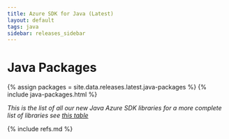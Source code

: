 ```yaml
---
title: Azure SDK for Java (Latest)
layout: default
tags: java
sidebar: releases_sidebar
---
```


# Java Packages

{% assign packages = site.data.releases.latest.java-packages %}
{% include java-packages.html %}

*This is the list of all our new Java Azure SDK libraries for a more complete list of libraries see [this table](all/java.md)*

{% include refs.md %}
